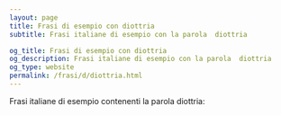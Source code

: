 ```yaml
---
layout: page
title: Frasi di esempio con diottria 
subtitle: Frasi italiane di esempio con la parola  diottria

og_title: Frasi di esempio con diottria 
og_description: Frasi italiane di esempio con la parola  diottria
og_type: website
permalink: /frasi/d/diottria.html
---
```


Frasi italiane di esempio contenenti la parola diottria:


